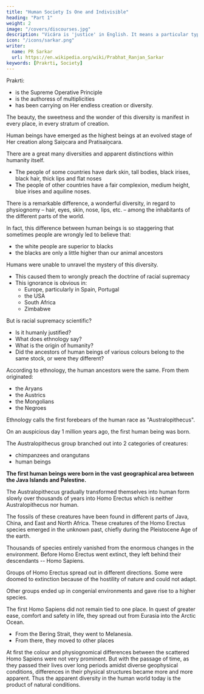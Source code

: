 ```yaml
---
title: "Human Society Is One and Indivisible"
heading: "Part 1"
weight: 2
image: "/covers/discourses.jpg"
description: "Vicára is 'justice' in English. It means a particular type of mental process to ascertain the truth"
icon: "/icons/sarkar.png"
writer:
  name: PR Sarkar
  url: https://en.wikipedia.org/wiki/Prabhat_Ranjan_Sarkar
keywords: [Prakrti, Society]
---
```




Prakrti:
- is the Supreme Operative Principle
- is the authoress of multiplicities
- has been carrying on Her endless creation or diversity.

The beauty, the sweetness and the wonder of this diversity is manifest in every place, in every stratum of creation. 

Human beings have emerged as the highest beings at an evolved stage of Her creation along Saiṋcara and Pratisaiṋcara. 

There are a great many diversities and apparent distinctions within humanity itself.
- The people of some countries have dark skin, tall bodies, black irises, black hair, thick lips and flat noses
- The people of other countries have a fair complexion, medium height, blue irises and aquiline noses. 

There is a remarkable difference, a wonderful diversity, in regard to physiognomy – hair, eyes, skin, nose, lips, etc. – among the inhabitants of the different parts of the world. 

In fact, this difference between human beings is so staggering that sometimes people are wrongly led to believe that:
- the white people are superior to blacks
- the blacks are only a little higher than our animal ancestors

Humans were unable to unravel the mystery of this diversity. 
- This caused them to wrongly preach the doctrine of racial supremacy
- This ignorance is obvious in:
  - Europe, particularly in Spain, Portugal
  - the USA
  - South Africa
  - Zimbabwe

<!-- - Thi resulting in hated of their fellow human beings and heartless cruelty, and indulged in savagery and bloody warfare – these were the darkest and the most lamented chapters in human history.  -->


But is racial supremacy scientific? 
- Is it humanly justified? 
- What does ethnology say? 
- What is the origin of humanity? 
- Did the ancestors of human beings of various colours belong to the same stock, or were they different? 

According to ethnology, the human ancestors were the same. From them originated:
- the Aryans
- the Austrics
- the Mongolians
- the Negroes

Ethnology calls the first forebears of the human race as "Australopithecus". 

On an auspicious day 1 million years ago, the first human being was born. 

The Australopithecus group branched out into 2 categories of creatures:
- chimpanzees and orangutans
- human beings

**The first human beings were born in the vast geographical area between the Java Islands and Palestine.** 

The Australopithecus gradually transformed themselves into human form slowly over thousands of years into Homo Erectus which is neither Australopithecus nor human. 

The fossils of these creatures have been found in different parts of Java, China, and East and North Africa. These creatures of the Homo Erectus species emerged in the unknown past, chiefly during the Pleistocene Age of the earth.

<!-- Everything on this earth is subject to the rule of change and progress. Eventually there came about  and natural conditions of the earth in subsequent ages, and consequently  -->

Thousands of species entirely vanished from the enormous changes in the environment. Before Homo Erectus went extinct, they left behind their descendants -- Homo Sapiens.

<!-- Because of the immutable law of nature, these species also had to leave this earth forever, without leaving any trace behind.
But before their extinction  –  were the first ancestors of humanity. -->

Groups of Homo Erectus spread out in different directions. Some were doomed to extinction because of the hostility of nature and could not adapt.

Other groups ended up in congenial environments and gave rise to a higher species. 

<!-- Those who were responsible for the advent of the human race could not maintain their survival because they could not adopt themselves to the enormous changes in the natural environment of this earth. -->

The first Homo Sapiens did not remain tied to one place. In quest of greater ease, comfort and safety in life, they spread out from Eurasia into the Arctic Ocean. 
- From the Bering Strait, they went to Melanesia.
- From there, they moved to other places

<!-- Thus the single species of Homo Sapiens scattered itself over different parts of the world.  -->

At first the colour and physiognomical differences between the scattered Homo Sapiens were not very prominent. But with the passage of time, as they passed their lives over long periods amidst diverse geophysical conditions, differences in their physical structures became more and more apparent. Thus the apparent diversity in the human world today is the product of natural conditions.

